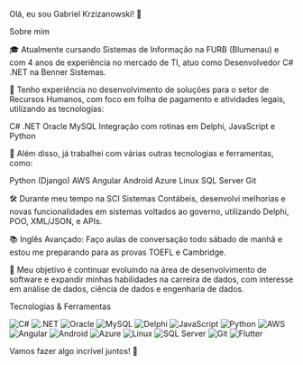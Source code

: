 Olá, eu sou Gabriel Krzizanowski! 👋


Sobre mim

🎓 Atualmente cursando Sistemas de Informação na FURB (Blumenau) e com 4 anos de experiência no mercado de TI, atuo como Desenvolvedor C# .NET na Benner Sistemas.

💼 Tenho experiência no desenvolvimento de soluções para o setor de Recursos Humanos, com foco em folha de pagamento e atividades legais, utilizando as tecnologias:

C# .NET
Oracle
MySQL
Integração com rotinas em Delphi, JavaScript e Python

🚀 Além disso, já trabalhei com várias outras tecnologias e ferramentas, como:

Python (Django)
AWS
Angular
Android
Azure
Linux
SQL Server
Git

🛠 Durante meu tempo na SCI Sistemas Contábeis, desenvolvi melhorias e novas funcionalidades em sistemas voltados ao governo, utilizando Delphi, POO, XML/JSON, e APIs.

📚 Inglês Avançado: Faço aulas de conversação todo sábado de manhã e estou me preparando para as provas TOEFL e Cambridge.

🎯 Meu objetivo é continuar evoluindo na área de desenvolvimento de software e expandir minhas habilidades na carreira de dados, com interesse em análise de dados, ciência de dados e engenharia de dados.

Tecnologias & Ferramentas
<div> <img src="https://img.shields.io/badge/C%23-239120?style=for-the-badge&logo=c-sharp&logoColor=white" alt="C#"> <img src="https://img.shields.io/badge/.NET-512BD4?style=for-the-badge&logo=dotnet&logoColor=white" alt=".NET"> <img src="https://img.shields.io/badge/Oracle-F80000?style=for-the-badge&logo=oracle&logoColor=white" alt="Oracle"> <img src="https://img.shields.io/badge/MySQL-4479A1?style=for-the-badge&logo=mysql&logoColor=white" alt="MySQL"> <img src="https://img.shields.io/badge/Delphi-EE1F35?style=for-the-badge&logo=delphi&logoColor=white" alt="Delphi"> <img src="https://img.shields.io/badge/JavaScript-F7DF1E?style=for-the-badge&logo=javascript&logoColor=black" alt="JavaScript"> <img src="https://img.shields.io/badge/Python-3776AB?style=for-the-badge&logo=python&logoColor=white" alt="Python"> <img src="https://img.shields.io/badge/AWS-232F3E?style=for-the-badge&logo=amazon-aws&logoColor=white" alt="AWS"> <img src="https://img.shields.io/badge/Angular-DD0031?style=for-the-badge&logo=angular&logoColor=white" alt="Angular"> <img src="https://img.shields.io/badge/Android-3DDC84?style=for-the-badge&logo=android&logoColor=white" alt="Android"> <img src="https://img.shields.io/badge/Azure-0078D4?style=for-the-badge&logo=microsoft-azure&logoColor=white" alt="Azure"> <img src="https://img.shields.io/badge/Linux-FCC624?style=for-the-badge&logo=linux&logoColor=black" alt="Linux"> <img src="https://img.shields.io/badge/SQL%20Server-CC2927?style=for-the-badge&logo=microsoft-sql-server&logoColor=white" alt="SQL Server"> <img src="https://img.shields.io/badge/Git-F05032?style=for-the-badge&logo=git&logoColor=white" alt="Git"> <img src="https://img.shields.io/badge/Flutter-02569B?style=for-the-badge&logo=flutter&logoColor=white" alt="Flutter">
 </div>

Vamos fazer algo incrível juntos! 🚀
